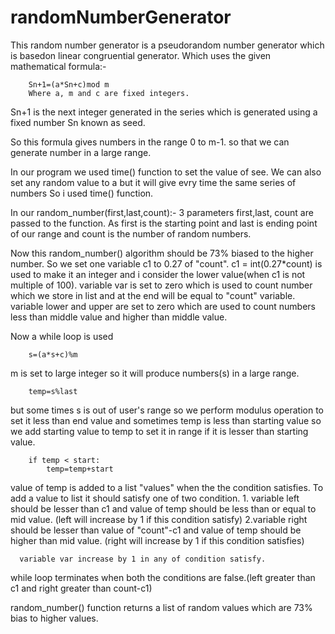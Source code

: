 # randomNumberGenerator
This random number generator is a pseudorandom number generator which is basedon linear congruential generator.
Which uses the given mathematical formula:-

        Sn+1=(a*Sn+c)mod m
        Where a, m and c are fixed integers.
   Sn+1 is the next integer generated in the series which is generated using a fixed number Sn known as seed.

So this formula gives numbers in the range 0 to m-1.
so that we can generate number in a large range.

In our program we used time() function to set the value of see. We can also set any random value to a but it will
give evry time the same series of numbers So i used time() function.

In our random_number(first,last,count):- 
3 parameters first,last, count are passed to the function. As first is the starting point and last is ending point
of our range and count is the number of random numbers.

Now this random_number() algorithm should be 73% biased to the higher number. So we set one variable c1 to 0.27 of "count".
c1 = int(0.27*count) is used to make it an integer and i consider the lower value(when c1 is not multiple of 100).
variable var is set to zero which is used to count number which we store in list and at the end will be equal to "count" variable.
variable lower and upper are set to zero which are used to count numbers less than middle value and higher than middle value.

Now a while loop is used

        s=(a*s+c)%m
        
   m is set to large integer so it will produce numbers(s) in a large range.
        
        temp=s%last
        
   but some times s is out of user's range so we perform modulus operation to set it less than end value and sometimes
temp is less than starting value so we add starting value to temp to set it in range if it is lesser than starting value.
        
        if temp < start:
            temp=temp+start
            
value of temp is added to a list "values" when the the condition satisfies.
To add a value to list it should satisfy one of two condition.
      1. variable left should be lesser than c1 and value of temp should be less than or equal to mid value.
      (left will increase by 1 if this condition satisfy)
      2.variable right should be lesser than value of "count"-c1 and value of temp should be higher than mid value.
      (right will increase by 1 if this condition satisfies)
      
      variable var increase by 1 in any of condition satisfy.
while loop terminates when both the conditions are false.(left greater than c1 and right greater than count-c1)


random_number() function returns a list of random values which are 73% bias to higher values.


        
       

